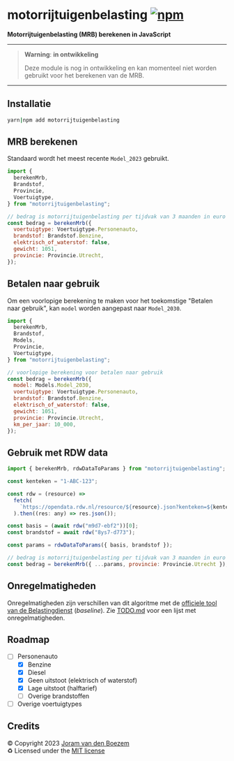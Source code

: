 # motorrijtuigenbelasting [![npm](https://img.shields.io/npm/v/motorrijtuigenbelasting)](https://www.npmjs.com/package/motorrijtuigenbelasting)

**Motorrijtuigenbelasting (MRB) berekenen in JavaScript**

---

> **Warning**: **in ontwikkeling**
>
> Deze module is nog in ontwikkeling en kan momenteel niet worden gebruikt voor
> het berekenen van de MRB.

---

## Installatie

```bash
yarn|npm add motorrijtuigenbelasting
```

## MRB berekenen

Standaard wordt het meest recente `Model_2023` gebruikt.

```js
import {
  berekenMrb,
  Brandstof,
  Provincie,
  Voertuigtype,
} from "motorrijtuigenbelasting";

// bedrag is motorrijtuigenbelasting per tijdvak van 3 maanden in euro's
const bedrag = berekenMrb({
  voertuigtype: Voertuigtype.Personenauto,
  brandstof: Brandstof.Benzine,
  elektrisch_of_waterstof: false,
  gewicht: 1051,
  provincie: Provincie.Utrecht,
});
```

## Betalen naar gebruik

Om een voorlopige berekening te maken voor het toekomstige "Betalen naar
gebruik", kan `model` worden aangepast naar `Model_2030`.

```js
import {
  berekenMrb,
  Brandstof,
  Models,
  Provincie,
  Voertuigtype,
} from "motorrijtuigenbelasting";

// voorlopige berekening voor betalen naar gebruik
const bedrag = berekenMrb({
  model: Models.Model_2030,
  voertuigtype: Voertuigtype.Personenauto,
  brandstof: Brandstof.Benzine,
  elektrisch_of_waterstof: false,
  gewicht: 1051,
  provincie: Provincie.Utrecht,
  km_per_jaar: 10_000,
});
```

## Gebruik met RDW data

```js
import { berekenMrb, rdwDataToParams } from "motorrijtuigenbelasting";

const kenteken = "1-ABC-123";

const rdw = (resource) =>
  fetch(
    `https://opendata.rdw.nl/resource/${resource}.json?kenteken=${kenteken}`
  ).then((res: any) => res.json());

const basis = (await rdw("m9d7-ebf2"))[0];
const brandstof = await rdw("8ys7-d773");

const params = rdwDataToParams({ basis, brandstof });

// bedrag is motorrijtuigenbelasting per tijdvak van 3 maanden in euro's
const bedrag = berekenMrb({ ...params, provincie: Provincie.Utrecht });
```

## Onregelmatigheden

Onregelmatigheden zijn verschillen van dit algoritme met de
[officiele tool van de Belastingdienst](https://www.belastingdienst.nl/wps/wcm/connect/nl/auto-en-vervoer/content/hulpmiddel-motorrijtuigenbelasting-berekenen)
(_baseline_). Zie [TODO.md](TODO.md) voor een lijst met onregelmatigheden.

## Roadmap

- [ ] Personenauto
  - [x] Benzine
  - [x] Diesel
  - [x] Geen uitstoot (elektrisch of waterstof)
  - [x] Lage uitstoot (halftarief)
  - [ ] Overige brandstoffen
- [ ] Overige voertuigtypes

## Credits

©️ Copyright 2023 [Joram van den Boezem](https://joram.dev)  
♻️ Licensed under the [MIT license](LICENSE)
